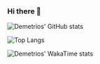 ### Hi there 👋

![Demetrios' GitHub stats](https://github-readme-stats-git-master-dlambros91.vercel.app/api?username=dlambros91&count_private=true&show_icons=true)

![Top Langs](https://github-readme-stats-git-master-dlambros91.vercel.app/api/top-langs/?username=dlambros91&count_private=true&layout=compact)

![Demetrios' WakaTime stats](https://github-readme-stats-git-master-dlambros91.vercel.app/api/wakatime?username=dlambros91&layout=compact)

<!--
**DLambros91/DLambros91** is a ✨ _special_ ✨ repository because its `README.md` (this file) appears on your GitHub profile.

Here are some ideas to get you started:

- 🔭 I’m currently working on ...
- 🌱 I’m currently learning ...
- 👯 I’m looking to collaborate on ...
- 🤔 I’m looking for help with ...
- 💬 Ask me about ...
- 📫 How to reach me: ...
- 😄 Pronouns: ...
- ⚡ Fun fact: ...
-->
